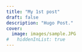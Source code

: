 ```yaml
---
title: "My 1st post"
draft: false
description: "Hugo Post."
cover:
  image: images/sample.JPG 
#   hiddenInList: true
---
```


